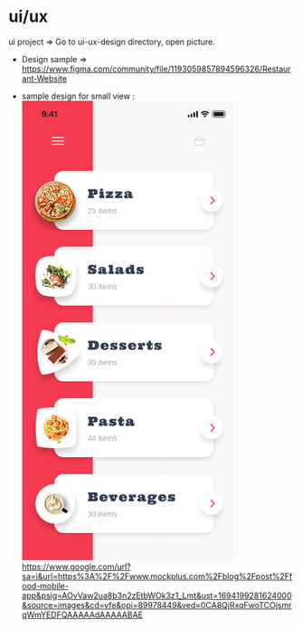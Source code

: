 


# ui/ux
ui project => Go to ui-ux-design directory, open picture.

* Design sample => https://www.figma.com/community/file/1193059857894596326/Restaurant-Website

* sample design for small view :
![img.png](img.png)
https://www.google.com/url?sa=i&url=https%3A%2F%2Fwww.mockplus.com%2Fblog%2Fpost%2Ffood-mobile-app&psig=AOvVaw2ua8b3n2zEtbWOk3z1_Lmt&ust=1694199281624000&source=images&cd=vfe&opi=89978449&ved=0CA8QjRxqFwoTCOjsmrqWmYEDFQAAAAAdAAAAABAE



